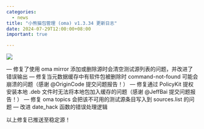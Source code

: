 ```yaml
---
categories:
  - news
title: "小熊猫包管理 (oma) v1.3.34 更新日志"
date: 2024-07-29T12:00:00+08:00
important: true

---
```

![](/assets/oma/oma-slim.png)

— 修复了使用 oma mirror 添加或删除源时会清空测试源列表的问题，并改进了错误输出
— 修复当元数据缓存中有软件包被删除时 command-not-found 可能会崩溃的问题（感谢 @OriginCode 提交问题报告！）
— 修复通过 PolicyKit 提权安装本地 .deb 文件时无法将本地包加入缓存的问题（感谢 @JeffBai 提交问题报告！）
— 修复 oma topics 会把该不可用的测试源条目写入到 sources.list 的问题
— 改进 date_hack 函数的错误处理逻辑

以上修复已推送至稳定源！
